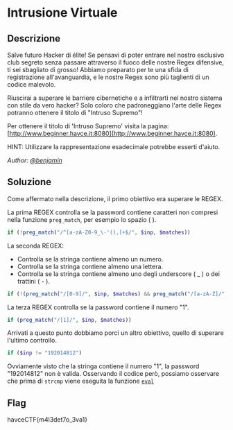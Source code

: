 # Intrusione Virtuale

## Descrizione
Salve futuro Hacker di élite! Se pensavi di poter entrare nel nostro esclusivo club segreto senza passare attraverso il fuoco delle nostre Regex difensive, 
ti sei sbagliato di grosso! Abbiamo preparato per te una sfida di registrazione all'avanguardia, e le nostre Regex sono più taglienti di un codice malevolo.

Riuscirai a superare le barriere cibernetiche e a infiltrarti nel nostro sistema con stile da vero hacker? 
Solo coloro che padroneggiano l'arte delle Regex potranno ottenere il titolo di "Intruso Supremo"!

Per ottenere il titolo di 'Intruso Supremo' visita la pagina: [http://www.beginner.havce.it:8080](http://www.beginner.havce.it:8080).

HINT: Utilizzare la rappresentazione esadecimale potrebbe esserti d'aiuto.

*Author: [@benjamin](https://github.com/b3nj4m1no)*


## Soluzione
Come affermato nella descrizione, il primo obiettivo era superare le REGEX.


La prima REGEX controlla se la password contiene caratteri non compresi nella funzione `preg_match`, per esempio lo spazio ( ).
```php
if (!preg_match("/^[a-zA-Z0-9_\-'(),]+$/", $inp, $matches))
```

La seconda REGEX:
- Controlla se la stringa contiene almeno un numero.
- Controlla se la stringa contiene almeno una lettera.
- Controlla se la stringa contiene almeno uno degli underscore ( _ ) o dei trattini ( - ).
```php
if (!(preg_match("/[0-9]/", $inp, $matches) && preg_match("/[a-zA-Z]/", $inp, $matches) && preg_match("/[_-]/", $inp, $matches)))
```

La terza REGEX controlla se la password contiene il numero "1".
```php
if (preg_match("/[1]/", $inp, $matches))
```


Arrivati a questo punto dobbiamo porci un altro obiettivo, quello di superare l'ultimo controllo.
```php
if ($inp != "192014812")
```

Ovviamente visto che la stringa contiene il numero "1", la password "192014812" non è valida.
Osservando il codice però, possiamo osservare che prima di `strcmp` viene eseguita la funzione [`eval`](https://www.php.net/manual/en/function.eval.php)




## Flag
havceCTF{m4l3det7o_3va1}
